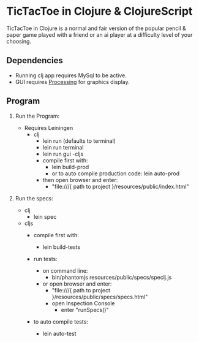 # TicTacToe in Clojure & ClojureScript

TicTacToe in Clojure is a normal and fair version
of the popular pencil & paper game played with a friend
or an ai player at a difficulty level 
of your choosing.

Dependencies
---
- Running clj app requires MySql to be active.
- GUI requires [Processing]("https://processing.org/download/") for graphics display.

Program
---
1. Run the Program:
    - Requires Leiningen
        - clj
            - lein run (defaults to terminal)
            - lein run terminal
            - lein run gui
        -cljs 
            - compile first with:
                - lein build-prod
                - or to auto compile production code: lein auto-prod
            - then open browser and enter:
                - "file:///{ path to project }/resources/public/index.html"
     
2. Run the specs:
    -  clj
        -   lein spec
    -  cljs
        -   compile first with: 
            -   lein build-tests
        -   run tests:
            - on command line:
                - bin/phantomjs resources/public/specs/speclj.js
            - or open browser and enter:
                - "file:///{ path to project }/resources/public/specs/specs.html"
                - open Inspection Console
                    - enter "runSpecs()"
                
        -   to auto compile tests:
            - lein auto-test

  

